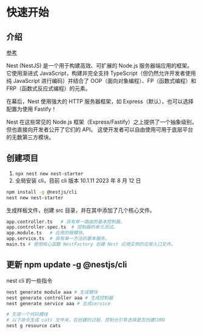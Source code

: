 # 快速开始

## 介绍

[参考](https://nest.nodejs.cn/)

Nest (NestJS) 是一个用于构建高效、可扩展的 Node.js 服务器端应用的框架。 它使用渐进式 JavaScript，构建并完全支持 TypeScript（但仍然允许开发者使用纯 JavaScript 进行编码）并结合了 OOP（面向对象编程）、FP（函数式编程）和 FRP（函数式反应式编程）的元素。

在幕后，Nest 使用强大的 HTTP 服务器框架，如 Express（默认），也可以选择配置为使用 Fastify！

Nest 在这些常见的 Node.js 框架（Express/Fastify）之上提供了一个抽象级别，但也直接向开发者公开了它们的 API。 这使开发者可以自由使用可用于底层平台的无数第三方模块。

## 创建项目

1. `npx nest new nest-starter`
2. 全局安装 cli，目前 cli 版本 10.1.11 2023 年 8 月 12 日

```sh
npm install -g @nestjs/cli
nest new nest-starter
```

生成样板文件，创建 src 目录，并在其中添加了几个核心文件。

```sh
app.controller.ts	# 具有单一路由的基本控制器。
app.controller.spec.ts	# 控制器的单元测试。
app.module.ts	# 应用的根模块。
app.service.ts	# 具有单一方法的基本服务。
main.ts	# 使用核心函数 NestFactory 创建 Nest 应用实例的应用入口文件。
```

## 更新 npm update -g @nestjs/cli

nest cli 的一些指令

```sh
nest generate module aaa # 生成模块
nest generate controller aaa # 生成控制器
nest generate service aaa # 生成service

# 生成一个代码模块
# 以下命令生成 cats 文件夹，在创建的过程，控制台引导选择是否创建CURD
nest g resource cats

```
